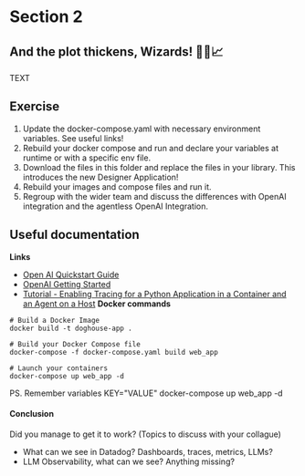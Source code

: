 # Section 2

## And the plot thickens, Wizards! 🧙‍♀️📈

TEXT

## Exercise
1. Update the docker-compose.yaml with necessary environment variables. See useful links!
2. Rebuild your docker compose and run and declare your variables at runtime or with a specific env file.
3. Download the files in this folder and replace the files in your library. This introduces the new Designer Application!
4. Rebuild your images and compose files and run it. 
5. Regroup with the wider team and discuss the differences with OpenAI integration and the agentless OpenAI Integration.

## Useful documentation

**Links**

- [Open AI Quickstart Guide](https://docs.datadoghq.com/llm_observability/quickstart/)
- [OpenAI Getting Started](https://platform.openai.com/docs/guides/chat-completions/getting-started)
- [Tutorial - Enabling Tracing for a Python Application in a Container and an Agent on a Host](https://docs.datadoghq.com/tracing/guide/tutorial-enable-python-container-agent-host/)
**Docker commands** 
```
# Build a Docker Image
docker build -t doghouse-app .

# Build your Docker Compose file
docker-compose -f docker-compose.yaml build web_app

# Launch your containers
docker-compose up web_app -d
```

PS. Remember variables KEY="VALUE" docker-compose up web_app -d 


#### Conclusion

Did you manage to get it to work? 
(Topics to discuss with your collague)
- What can we see in Datadog? Dashboards, traces, metrics, LLMs?
- LLM Observability, what can we see? Anything missing?


